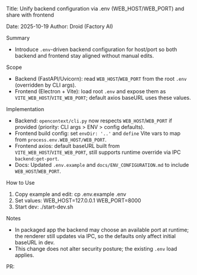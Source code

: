 Title: Unify backend configuration via .env (WEB_HOST/WEB_PORT) and share with frontend

Date: 2025-10-19
Author: Droid (Factory AI)

Summary
- Introduce `.env`-driven backend configuration for host/port so both backend and frontend stay aligned without manual edits.

Scope
- Backend (FastAPI/Uvicorn): read `WEB_HOST`/`WEB_PORT` from the root `.env` (overridden by CLI args).
- Frontend (Electron + Vite): load root `.env` and expose them as `VITE_WEB_HOST`/`VITE_WEB_PORT`; default axios baseURL uses these values.

Implementation
- Backend: `opencontext/cli.py` now respects `WEB_HOST`/`WEB_PORT` if provided (priority: CLI args > ENV > config defaults).
- Frontend build config: set `envDir: '..'` and `define` Vite vars to map from `process.env.WEB_HOST/WEB_PORT`.
- Frontend axios: default baseURL built from `VITE_WEB_HOST`/`VITE_WEB_PORT`, still supports runtime override via IPC `backend:get-port`.
- Docs: Updated `.env.example` and `docs/ENV_CONFIGURATION.md` to include `WEB_HOST`/`WEB_PORT`.

How to Use
1) Copy example and edit:
   cp .env.example .env
2) Set values:
   WEB_HOST=127.0.0.1
   WEB_PORT=8000
3) Start dev:
   ./start-dev.sh

Notes
- In packaged app the backend may choose an available port at runtime; the renderer still updates via IPC, so the defaults only affect initial baseURL in dev.
- This change does not alter security posture; the existing `.env` load applies.

PR: <to be added>
